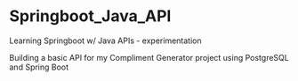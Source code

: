 # Springboot_Java_API
Learning Springboot w/ Java APIs - experimentation


Building a basic API for my Compliment Generator project using PostgreSQL and Spring Boot

